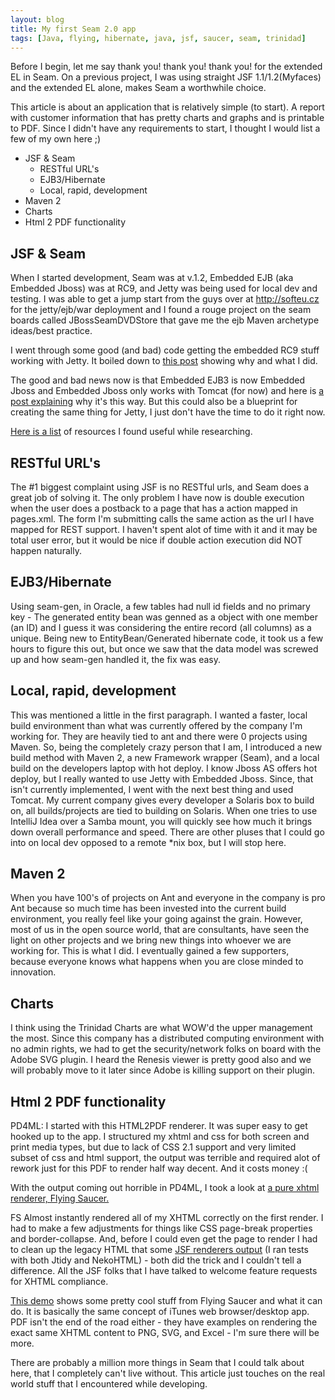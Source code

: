 ```yaml
---
layout: blog
title: My first Seam 2.0 app
tags: [Java, flying, hibernate, java, jsf, saucer, seam, trinidad]
---
```


<p>Before I begin, let me say thank you! thank you! thank you! for the extended EL in Seam. On a previous project, I was using straight JSF 1.1/1.2(Myfaces) and the extended EL alone, makes Seam a worthwhile choice.</p> 

<p>This article is about an application that is relatively simple (to start). A report with customer information that has pretty charts and graphs and is printable to PDF. Since I didn't have any requirements to start, I thought I would list a few of my own here ;)</p> 
<ul> 
<li>JSF &amp; Seam 
<ul> 
<li>RESTful URL's</li> 
<li>EJB3/Hibernate</li> 
<li>Local, rapid, development</li> 
</ul> 
</li> 
<li>Maven 2</li> 
<li>Charts</li> 
<li>Html 2 PDF functionality</li> 
</ul> 

<h2>JSF &amp; Seam </h2> 
<p>When I started development, Seam was at v.1.2, Embedded EJB (aka Embedded Jboss) was at RC9, and Jetty was being used for local dev and testing. I was able to get a jump start from the guys over at <a href="http://software.softeu.cz/archetypes/seam/">http://softeu.cz</a> for the jetty/ejb/war deployment and I found a rouge project on the seam boards called JBossSeamDVDStore that gave me the ejb Maven archetype ideas/best practice. </p> 

<p>I went through some good (and bad) code getting the embedded RC9 stuff working with Jetty. It boiled down to <a href="http://www.jboss.com/index.html?module=bb&op=viewtopic&t=110555">this post</a> showing why and what I did.</p> 

<p>The good and bad news now is that Embedded EJB3 is now Embedded Jboss and Embedded Jboss only works with Tomcat (for now) and here is <a href="http://wiki.jboss.org/wiki/Wiki.jsp?page=WhatRefactoringsWereDoneToEnableEmbeddedJBoss">a post explaining</a> why it's this way. But this could also be a blueprint for creating the same thing for Jetty, I just don't have the time to do it right now.</p> 

<p><a href="http://www.google.com/notebook/public/09243180899526162200/BDRKQSgoQ77rF_7Yi">Here is a list</a> of resources I found useful while researching.<p> 

<h2>RESTful URL's</h2> 
<p>The #1 biggest complaint using JSF is no RESTful urls, and Seam does a great job of solving it. The only problem I have now is double execution when the user does a postback to a page that has a action mapped in pages.xml. The form I'm submitting calls the same action as the url I have mapped for REST support. I haven't spent alot of time with it and it may be total user error, but it would be nice if double action execution did NOT happen naturally.</p> 

<h2>EJB3/Hibernate</h2> 
<p>Using seam-gen, in Oracle, a few tables had null id fields and no primary key - The generated entity bean was genned as a object with one member (an ID) and I guess it was considering the entire record (all columns) as a unique. Being new to EntityBean/Generated hibernate code, it took us a few hours to figure this out, but once we saw that the data model was screwed up and how seam-gen handled it, the fix was easy.</p> 

<h2>Local, rapid, development</h2> 
<p>This was mentioned a little in the first paragraph. I wanted a faster, local build environment than what was currently offered by the company I'm working for. They are heavily tied to ant and there were 0 projects using Maven. So, being the completely crazy person that I am, I introduced a new build method with Maven 2, a new Framework wrapper (Seam), and a local build on the developers laptop with hot deploy. I know Jboss AS offers hot deploy, but I really wanted to use Jetty with Embedded Jboss. Since, that isn't currently implemented, I went with the next best thing and used Tomcat. My current company gives every developer a Solaris box to build on, all builds/projects are tied to building on Solaris. When one tries to use IntelliJ Idea over a Samba mount, you will quickly see how much it brings down overall performance and speed. There are other pluses that I could go into on local dev opposed to a remote *nix box, but I will stop here.</p> 

<h2>Maven 2</h2> 
<p>When you have 100's of projects on Ant and everyone in the company is pro Ant because so much time has been invested into the current build environment, you really feel like your going against the grain. However, most of us in the open source world, that are consultants, have seen the light on other projects and we bring new things into whoever we are working for. This is what I did. I eventually gained a few supporters, because everyone knows what happens when you are close minded to innovation.</p> 

<h2>Charts</h2> 
<p>I think using the Trinidad Charts are what WOW'd the upper management the most. Since this company has a distributed computing environment with no admin rights, we had to get the security/network folks on board with the Adobe SVG plugin. I heard the Renesis viewer is pretty good also and we will probably move to it later since Adobe is killing support on their plugin.</p> 

<h2>Html 2 PDF functionality</h2> 
<p> 
PD4ML: I started with this HTML2PDF renderer. It was super easy to get hooked up to the app. I structured my xhtml and css for both screen and print media types, but due to lack of CSS 2.1 support and very limited subset of css and html support, the output was terrible and required alot of rework just for this PDF to render half way decent. And it costs money :( 
</p> 
<p> With the output coming out horrible in PD4ML, I took a look at <a href="https://xhtmlrenderer.dev.java.net/r7/feature-list.html">a pure xhtml renderer, Flying Saucer. </a></p> 
<p>FS Almost instantly rendered all of my XHTML correctly on the first render. I had to make a few adjustments for things like CSS page-break properties and border-collapse. And, before I could even get the page to render I had to clean up the legacy HTML that some <a href="https://issues.apache.org/jira/browse/TRINIDAD-111">JSF renderers output</a> (I ran tests with both Jtidy and NekoHTML) - both did the trick and I couldn't tell a difference. All the JSF folks that I have talked to welcome feature requests for XHTML compliance. 
</p> 
<p> 
<a href="http://www.pdoubleya.com/projects/flyingsaucer/demo/r7/browser/browser_demo.jnlp">This demo</a> shows some pretty cool stuff from Flying Saucer and what it can do. It is basically the same concept of iTunes web browser/desktop app. PDF isn't the end of the road either - they have examples on rendering the exact same XHTML content to PNG, SVG, and Excel - I'm sure there will be more. 
</p> 
<p>There are probably a million more things in Seam that I could talk about here, that I completely can't live without. This article just touches on the real world stuff that I encountered while developing. </p>
